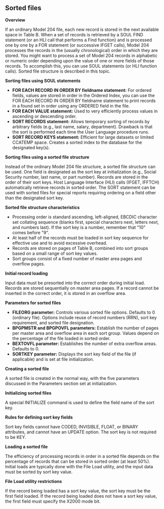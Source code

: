 ## Sorted files

**Overview**

If an ordinary Model 204 file, each new record is stored in the next available space in Table B. When a set of records is retrieved by a SOUL FIND statement (or an HLI call that performs a Find function) and is processed one by one by a FOR statement (or successive IFGET calls), Model 204 processes the records in the (usually chronological) order in which they are stored.  You might want to process a set of Model 204 records in alphabetic or numeric order depending upon the value of one or more fields of those records.  To accomplish this, you can use SOUL statements (or HLI function calls).  Sorted file structure is described in this topic.

**Sorting files using SOUL statements**

*   **FOR EACH RECORD IN ORDER BY fieldname statement:**  For ordered fields, values are stored in order in the Ordered Index, you can use the FOR EACH RECORD IN ORDER BY fieldname statement to print records in a found set in order using any ORDERED field in the file.
*   **FOR EACH VALUE statement:**  Used to very efficiently process values in ascending or descending order.
*   **SORT RECORDS statement:** Allows temporary sorting of records by arbitrary fields (e.g., last name, salary, department).  Drawback is that the sort is performed each time the User Language procedure runs.
*   **SORT RECORD KEYS statement:**  Efficient for large datasets or limited CCATEMP space.  Creates a sorted index to the database for the designated key(s).

**Sorting files using a sorted file structure**

Instead of the ordinary Model 204 file structure, a sorted file structure can be used.  One field is designated as the sort key at initialization (e.g., Social Security number, last name, or part number).  Records are stored in the order of their sort keys.  Host Language Interface (HLI) calls (IFGET, IFFTCH) automatically retrieve records in sorted order.  The SORT statement can be used with sorted files for special reports requiring ordering on a field other than the designated sort key.

**Sorted file structure characteristics**

*   Processing order is standard ascending, left-aligned, EBCDIC character set collating sequence (blanks first, special characters next, letters next, and numbers last).  If the sort key is a number, remember that "10" comes before "9".
*   At least half of the records must be loaded in sort key sequence for effective use and to avoid excessive overhead.
*   Records are stored on pages of Table B, combined into sort groups based on a small range of sort key values.
*   Sort groups consist of a fixed number of master area pages and overflow pages.

**Initial record loading**

Input data must be presorted into the correct order during initial load.  Records are stored sequentially on master area pages.  If a record cannot be inserted in the correct order, it is stored in an overflow area.

**Parameters for sorted files**

*   **FILEORG parameter:** Controls various sorted file options.  Defaults to 0 (ordinary file).  Options include reuse of record numbers (RRN), sort key requirement, and sorted file designation.
*   **BPGPMSTR and BPGPOVFL parameters:** Establish the number of pages per master area and overflow area in each sort group.  Values depend on the percentage of the file loaded in sorted order.
*   **BEXTOVFL parameter:** Establishes the number of extra overflow areas. Defaults to 0.
*   **SORTKEY parameter:** Displays the sort key field of the file (if applicable) and is set at file initialization.

**Creating a sorted file**

A sorted file is created in the normal way, with the five parameters discussed in the Parameters section set at initialization.

**Initializing sorted files**

A special INITIALIZE command is used to define the field name of the sort key.

**Rules for defining sort key fields**

Sort key fields cannot have CODED, INVISIBLE, FLOAT, or BINARY attributes, and cannot have an UPDATE option.  The sort key is not required to be KEY.

**Loading a sorted file**

The efficiency of processing records in order in a sorted file depends on the percentage of records that can be stored in sorted order (at least 50%).  Initial loads are typically done with the File Load utility, and the input data must be sorted by sort key value.

**File Load utility restrictions**

If the record being loaded has a sort key value, the sort key must be the first field loaded.  If the record being loaded does not have a sort key value, the first field must specify the X2000 mode bit.


